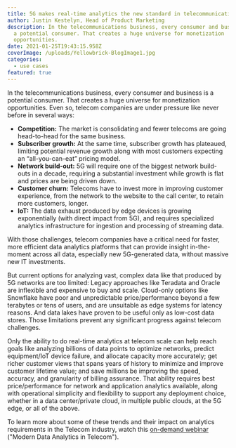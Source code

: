 ```yaml
---
title: 5G makes real-time analytics the new standard in telecommunications
author: Justin Kestelyn, Head of Product Marketing
description: In the telecommunications business, every consumer and business is
  a potential consumer. That creates a huge universe for monetization
  opportunities.
date: 2021-01-25T19:43:15.958Z
coverImage: /uploads/Yellowbrick-BlogImage1.jpg
categories:
  - use cases
featured: true
---
```

In the telecommunications business, every consumer and business is a potential consumer. That creates a huge universe for monetization opportunities. Even so, telecom companies are under pressure like never before in several ways:

* **Competition:** The market is consolidating and fewer telecoms are going head-to-head for the same business.
* **Subscriber growth:** At the same time, subscriber growth has plateaued, limiting potential revenue growth along with most customers expecting an “all-you-can-eat” pricing model.
* **Network build-out:** 5G will require one of the biggest network build-outs in a decade, requiring a substantial investment while growth is flat and prices are being driven down.
* **Customer churn:** Telecoms have to invest more in improving customer experience, from the network to the website to the call center, to retain more customers, longer.
* **IoT:** The data exhaust produced by edge devices is growing exponentially (with direct impact from 5G), and requires specialized analytics infrastructure for ingestion and processing of streaming data.

With those challenges, telecom companies have a critical need for faster, more efficient data analytics platforms that can provide insight in-the-moment across all data, especially new 5G-generated data, without massive new IT investments.

But current options for analyzing vast, complex data like that produced by 5G networks are too limited: Legacy approaches like Teradata and Oracle are inflexible and expensive to buy and scale. Cloud-only options like Snowflake have poor and unpredictable price/performance beyond a few terabytes or tens of users, and are unsuitable as edge systems for latency reasons. And data lakes have proven to be useful only as low-cost data stores. Those limitations prevent any significant progress against telecom challenges.

Only the ability to do real-time analytics at telecom scale can help reach goals like analyzing billions of data points to optimize networks, predict equipment/IoT device failure, and allocate capacity more accurately; get richer customer views that spans years of history to minimize and improve customer lifetime value; and save millions be improving the speed, accuracy, and granularity of billing assurance. That ability requires best price/performance for network and application analytics available, along with operational simplicity and flexibility to support any deployment choice, whether in a data center/private cloud, in multiple public clouds, at the 5G edge, or all of the above.

To learn more about some of these trends and their impact on analytics requirements in the Telecom industry, watch this [on-demand webinar](https://www.yellowbrick.com/go/modern-data-analytics-in-telecom/) ("Modern Data Analytics in Telecom").